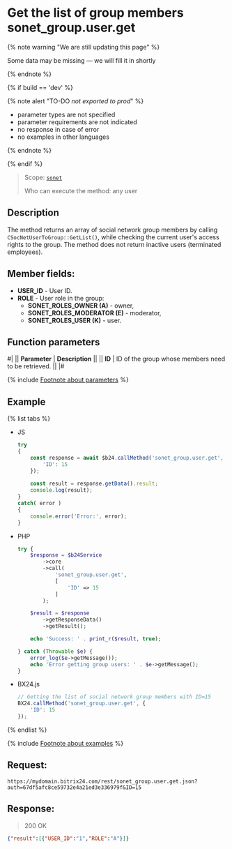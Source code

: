 # Get the list of group members sonet_group.user.get

{% note warning "We are still updating this page" %}

Some data may be missing — we will fill it in shortly

{% endnote %}

{% if build == 'dev' %}

{% note alert "TO-DO _not exported to prod_" %}

- parameter types are not specified
- parameter requirements are not indicated
- no response in case of error
- no examples in other languages

{% endnote %}

{% endif %}

> Scope: [`sonet`](../../scopes/permissions.md)
>
> Who can execute the method: any user

## Description

The method returns an array of social network group members by calling `CSocNetUserToGroup::GetList()`, while checking the current user's access rights to the group. The method does not return inactive users (terminated employees).

## Member fields:

- **USER_ID** - User ID.
- **ROLE** - User role in the group:
  - **SONET_ROLES_OWNER (A)** - owner,
  - **SONET_ROLES_MODERATOR (E)** - moderator,
  - **SONET_ROLES_USER (K)** - user.

## Function parameters

#|
|| **Parameter** | **Description** ||
|| **ID** | ID of the group whose members need to be retrieved. ||
|#

{% include [Footnote about parameters](../../../_includes/required.md) %}

## Example

{% list tabs %}

- JS

    ```js
    try
    {
    	const response = await $b24.callMethod('sonet_group.user.get', {
    		'ID': 15
    	});
    	
    	const result = response.getData().result;
    	console.log(result);
    }
    catch( error )
    {
    	console.error('Error:', error);
    }
    ```

- PHP

    ```php
    try {
        $response = $b24Service
            ->core
            ->call(
                'sonet_group.user.get',
                [
                    'ID' => 15
                ]
            );
    
        $result = $response
            ->getResponseData()
            ->getResult();
    
        echo 'Success: ' . print_r($result, true);
    
    } catch (Throwable $e) {
        error_log($e->getMessage());
        echo 'Error getting group users: ' . $e->getMessage();
    }
    ```

- BX24.js

    ```js
    // Getting the list of social network group members with ID=15
    BX24.callMethod('sonet_group.user.get', {
        'ID': 15
    });
    ```

{% endlist %}

{% include [Footnote about examples](../../../_includes/examples.md) %}

## Request:

```
https://mydomain.bitrix24.com/rest/sonet_group.user.get.json?auth=67df5afc8ce59732e4a21ed3e336979f&ID=15
```

## Response:

>200 OK

```json
{"result":[{"USER_ID":"1","ROLE":"A"}]}
```